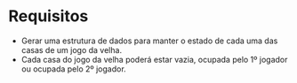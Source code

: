 # Requisitos
* Gerar uma estrutura de dados para manter o estado de cada uma das casas de um jogo da velha.
* Cada casa do jogo da velha poderá estar vazia, ocupada pelo 1º jogador ou ocupada pelo 2º jogador.